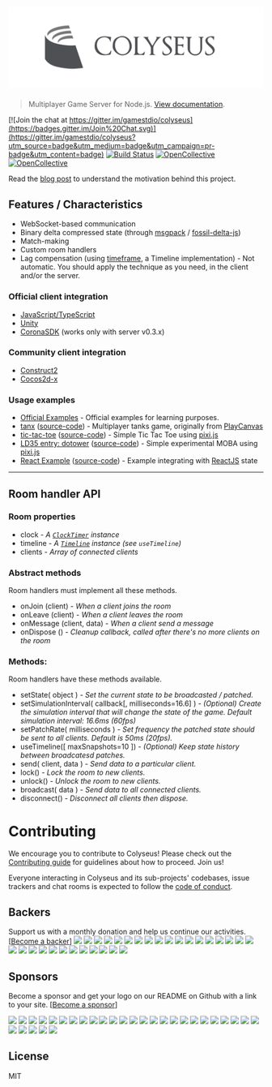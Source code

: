 # ![colyseus](media/header.png?raw=true)

> Multiplayer Game Server for Node.js. [View documentation](https://github.com/gamestdio/colyseus/wiki).

[![Join the chat at https://gitter.im/gamestdio/colyseus](https://badges.gitter.im/Join%20Chat.svg)](https://gitter.im/gamestdio/colyseus?utm_source=badge&utm_medium=badge&utm_campaign=pr-badge&utm_content=badge)
[![Build Status](https://secure.travis-ci.org/gamestdio/colyseus.png?branch=master)](http://travis-ci.org/gamestdio/colyseus)
[![OpenCollective](https://opencollective.com/colyseus/backers/badge.svg)](#backers)
[![OpenCollective](https://opencollective.com/colyseus/sponsors/badge.svg)](#sponsors)


Read the [blog post](https://medium.com/@endel/colyseus-minimalistic-mmo-game-server-for-node-js-a29fe1cebbfe) to understand the motivation behind this project.

## Features / Characteristics

- WebSocket-based communication
- Binary delta compressed state (through [msgpack](http://msgpack.org) / [fossil-delta-js](https://github.com/dchest/fossil-delta-js))
- Match-making
- Custom room handlers
- Lag compensation (using [timeframe](http://github.com/gamestdio/timeframe), a
  Timeline implementation) - Not automatic. You should apply the technique as you need, in the client and/or the server.

### Official client integration

- [JavaScript/TypeScript](https://github.com/gamestdio/colyseus.js)
- [Unity](https://github.com/gamestdio/colyseus-unity3d)
- [CoronaSDK](https://github.com/gamestdio/colyseus.lua) (works only with server v0.3.x)

### Community client integration

- [Construct2](https://github.com/polpoy/colyseus-construct-plugin)
- [Cocos2d-x](https://github.com/chunho32/colyseus-cocos2d-x)

### Usage examples

- [Official Examples](https://github.com/gamestdio/colyseus-examples) - Official examples for learning purposes.
- [tanx](https://playcanvas.com/project/367035/overview/tanxcolyseus) ([source-code](https://github.com/endel/tanx)) - Multiplayer tanks game, originally from [PlayCanvas](https://tanx.io/)
- [tic-tac-toe](https://tictactoe-colyseus.herokuapp.com) ([source-code](https://github.com/endel/tic-tac-toe)) - Simple Tic Tac Toe using [pixi.js](https://github.com/pixijs/pixi.js)
- [LD35 entry: dotower](http://ludumdare.com/compo/ludum-dare-35/?action=preview&uid=50958) ([source-code](https://github.com/endel/LD35)) - Simple experimental MOBA using [pixi.js](https://github.com/pixijs/pixi.js)
- [React Example](https://colyseus-react-example.herokuapp.com) ([source-code](https://github.com/endel/colyseus-react-example)) - Example integrating with [ReactJS](https://github.com/facebook/react) state

---

## Room handler API

### Room properties

- clock - *A [`ClockTimer`](https://github.com/gamestdio/clock-timer.js) instance*
- timeline - *A [`Timeline`](https://github.com/gamestdio/timeframe) instance (see `useTimeline`)*
- clients - *Array of connected clients*

### Abstract methods

Room handlers must implement all these methods.

- onJoin (client) - *When a client joins the room*
- onLeave (client) - *When a client leaves the room*
- onMessage (client, data) - *When a client send a message*
- onDispose () - *Cleanup callback, called after there's no more clients on the room*

### Methods:

Room handlers have these methods available.

- setState( object ) - *Set the current state to be broadcasted / patched.*
- setSimulationInterval( callback[, milliseconds=16.6] ) - *(Optional) Create the simulation interval that will change the state of the game. Default simulation interval: 16.6ms (60fps)*
- setPatchRate( milliseconds ) - *Set frequency the patched state should be sent to all clients. Default is 50ms (20fps).*
- useTimeline([ maxSnapshots=10 ]) - *(Optional) Keep state history between broadcatesd patches.*
- send( client, data ) - *Send data to a particular client.*
- lock() - *Lock the room to new clients.*
- unlock() - *Unlock the room to new clients.*
- broadcast( data ) - *Send data to all connected clients.*
- disconnect() - *Disconnect all clients then dispose.*

# Contributing

We encourage you to contribute to Colyseus! Please check out the [Contributing
guide](.github/CONTRIBUTING.md) for guidelines about how to proceed. Join us!

Everyone interacting in Colyseus and its sub-projects' codebases, issue trackers
and chat rooms is expected to follow the [code of conduct](CODE_OF_CONDUCT.md).

## Backers
Support us with a monthly donation and help us continue our activities. [[Become a backer](https://opencollective.com/colyseus#backer)]
<a href="https://opencollective.com/colyseus/backer/0/website" target="_blank"><img src="https://opencollective.com/colyseus/backer/0/avatar.svg"></a>
<a href="https://opencollective.com/colyseus/backer/1/website" target="_blank"><img src="https://opencollective.com/colyseus/backer/1/avatar.svg"></a>
<a href="https://opencollective.com/colyseus/backer/2/website" target="_blank"><img src="https://opencollective.com/colyseus/backer/2/avatar.svg"></a>
<a href="https://opencollective.com/colyseus/backer/3/website" target="_blank"><img src="https://opencollective.com/colyseus/backer/3/avatar.svg"></a>
<a href="https://opencollective.com/colyseus/backer/4/website" target="_blank"><img src="https://opencollective.com/colyseus/backer/4/avatar.svg"></a>
<a href="https://opencollective.com/colyseus/backer/5/website" target="_blank"><img src="https://opencollective.com/colyseus/backer/5/avatar.svg"></a>
<a href="https://opencollective.com/colyseus/backer/6/website" target="_blank"><img src="https://opencollective.com/colyseus/backer/6/avatar.svg"></a>
<a href="https://opencollective.com/colyseus/backer/7/website" target="_blank"><img src="https://opencollective.com/colyseus/backer/7/avatar.svg"></a>
<a href="https://opencollective.com/colyseus/backer/8/website" target="_blank"><img src="https://opencollective.com/colyseus/backer/8/avatar.svg"></a>
<a href="https://opencollective.com/colyseus/backer/9/website" target="_blank"><img src="https://opencollective.com/colyseus/backer/9/avatar.svg"></a>
<a href="https://opencollective.com/colyseus/backer/10/website" target="_blank"><img src="https://opencollective.com/colyseus/backer/10/avatar.svg"></a>
<a href="https://opencollective.com/colyseus/backer/11/website" target="_blank"><img src="https://opencollective.com/colyseus/backer/11/avatar.svg"></a>
<a href="https://opencollective.com/colyseus/backer/12/website" target="_blank"><img src="https://opencollective.com/colyseus/backer/12/avatar.svg"></a>
<a href="https://opencollective.com/colyseus/backer/13/website" target="_blank"><img src="https://opencollective.com/colyseus/backer/13/avatar.svg"></a>
<a href="https://opencollective.com/colyseus/backer/14/website" target="_blank"><img src="https://opencollective.com/colyseus/backer/14/avatar.svg"></a>
<a href="https://opencollective.com/colyseus/backer/15/website" target="_blank"><img src="https://opencollective.com/colyseus/backer/15/avatar.svg"></a>
<a href="https://opencollective.com/colyseus/backer/16/website" target="_blank"><img src="https://opencollective.com/colyseus/backer/16/avatar.svg"></a>
<a href="https://opencollective.com/colyseus/backer/17/website" target="_blank"><img src="https://opencollective.com/colyseus/backer/17/avatar.svg"></a>
<a href="https://opencollective.com/colyseus/backer/18/website" target="_blank"><img src="https://opencollective.com/colyseus/backer/18/avatar.svg"></a>
<a href="https://opencollective.com/colyseus/backer/19/website" target="_blank"><img src="https://opencollective.com/colyseus/backer/19/avatar.svg"></a>
<a href="https://opencollective.com/colyseus/backer/20/website" target="_blank"><img src="https://opencollective.com/colyseus/backer/20/avatar.svg"></a>
<a href="https://opencollective.com/colyseus/backer/21/website" target="_blank"><img src="https://opencollective.com/colyseus/backer/21/avatar.svg"></a>
<a href="https://opencollective.com/colyseus/backer/22/website" target="_blank"><img src="https://opencollective.com/colyseus/backer/22/avatar.svg"></a>
<a href="https://opencollective.com/colyseus/backer/23/website" target="_blank"><img src="https://opencollective.com/colyseus/backer/23/avatar.svg"></a>
<a href="https://opencollective.com/colyseus/backer/24/website" target="_blank"><img src="https://opencollective.com/colyseus/backer/24/avatar.svg"></a>
<a href="https://opencollective.com/colyseus/backer/25/website" target="_blank"><img src="https://opencollective.com/colyseus/backer/25/avatar.svg"></a>
<a href="https://opencollective.com/colyseus/backer/26/website" target="_blank"><img src="https://opencollective.com/colyseus/backer/26/avatar.svg"></a>
<a href="https://opencollective.com/colyseus/backer/27/website" target="_blank"><img src="https://opencollective.com/colyseus/backer/27/avatar.svg"></a>
<a href="https://opencollective.com/colyseus/backer/28/website" target="_blank"><img src="https://opencollective.com/colyseus/backer/28/avatar.svg"></a>
<a href="https://opencollective.com/colyseus/backer/29/website" target="_blank"><img src="https://opencollective.com/colyseus/backer/29/avatar.svg"></a>

## Sponsors
Become a sponsor and get your logo on our README on Github with a link to your site. [[Become a sponsor](https://opencollective.com/colyseus#sponsor)]

<a href="https://opencollective.com/colyseus/sponsor/0/website" target="_blank"><img src="https://opencollective.com/colyseus/sponsor/0/avatar.svg"></a>
<a href="https://opencollective.com/colyseus/sponsor/1/website" target="_blank"><img src="https://opencollective.com/colyseus/sponsor/1/avatar.svg"></a>
<a href="https://opencollective.com/colyseus/sponsor/2/website" target="_blank"><img src="https://opencollective.com/colyseus/sponsor/2/avatar.svg"></a>
<a href="https://opencollective.com/colyseus/sponsor/3/website" target="_blank"><img src="https://opencollective.com/colyseus/sponsor/3/avatar.svg"></a>
<a href="https://opencollective.com/colyseus/sponsor/4/website" target="_blank"><img src="https://opencollective.com/colyseus/sponsor/4/avatar.svg"></a>
<a href="https://opencollective.com/colyseus/sponsor/5/website" target="_blank"><img src="https://opencollective.com/colyseus/sponsor/5/avatar.svg"></a>
<a href="https://opencollective.com/colyseus/sponsor/6/website" target="_blank"><img src="https://opencollective.com/colyseus/sponsor/6/avatar.svg"></a>
<a href="https://opencollective.com/colyseus/sponsor/7/website" target="_blank"><img src="https://opencollective.com/colyseus/sponsor/7/avatar.svg"></a>
<a href="https://opencollective.com/colyseus/sponsor/8/website" target="_blank"><img src="https://opencollective.com/colyseus/sponsor/8/avatar.svg"></a>
<a href="https://opencollective.com/colyseus/sponsor/9/website" target="_blank"><img src="https://opencollective.com/colyseus/sponsor/9/avatar.svg"></a>
<a href="https://opencollective.com/colyseus/sponsor/10/website" target="_blank"><img src="https://opencollective.com/colyseus/sponsor/10/avatar.svg"></a>
<a href="https://opencollective.com/colyseus/sponsor/11/website" target="_blank"><img src="https://opencollective.com/colyseus/sponsor/11/avatar.svg"></a>
<a href="https://opencollective.com/colyseus/sponsor/12/website" target="_blank"><img src="https://opencollective.com/colyseus/sponsor/12/avatar.svg"></a>
<a href="https://opencollective.com/colyseus/sponsor/13/website" target="_blank"><img src="https://opencollective.com/colyseus/sponsor/13/avatar.svg"></a>
<a href="https://opencollective.com/colyseus/sponsor/14/website" target="_blank"><img src="https://opencollective.com/colyseus/sponsor/14/avatar.svg"></a>
<a href="https://opencollective.com/colyseus/sponsor/15/website" target="_blank"><img src="https://opencollective.com/colyseus/sponsor/15/avatar.svg"></a>
<a href="https://opencollective.com/colyseus/sponsor/16/website" target="_blank"><img src="https://opencollective.com/colyseus/sponsor/16/avatar.svg"></a>
<a href="https://opencollective.com/colyseus/sponsor/17/website" target="_blank"><img src="https://opencollective.com/colyseus/sponsor/17/avatar.svg"></a>
<a href="https://opencollective.com/colyseus/sponsor/18/website" target="_blank"><img src="https://opencollective.com/colyseus/sponsor/18/avatar.svg"></a>
<a href="https://opencollective.com/colyseus/sponsor/19/website" target="_blank"><img src="https://opencollective.com/colyseus/sponsor/19/avatar.svg"></a>
<a href="https://opencollective.com/colyseus/sponsor/20/website" target="_blank"><img src="https://opencollective.com/colyseus/sponsor/20/avatar.svg"></a>
<a href="https://opencollective.com/colyseus/sponsor/21/website" target="_blank"><img src="https://opencollective.com/colyseus/sponsor/21/avatar.svg"></a>
<a href="https://opencollective.com/colyseus/sponsor/22/website" target="_blank"><img src="https://opencollective.com/colyseus/sponsor/22/avatar.svg"></a>
<a href="https://opencollective.com/colyseus/sponsor/23/website" target="_blank"><img src="https://opencollective.com/colyseus/sponsor/23/avatar.svg"></a>
<a href="https://opencollective.com/colyseus/sponsor/24/website" target="_blank"><img src="https://opencollective.com/colyseus/sponsor/24/avatar.svg"></a>
<a href="https://opencollective.com/colyseus/sponsor/25/website" target="_blank"><img src="https://opencollective.com/colyseus/sponsor/25/avatar.svg"></a>
<a href="https://opencollective.com/colyseus/sponsor/26/website" target="_blank"><img src="https://opencollective.com/colyseus/sponsor/26/avatar.svg"></a>
<a href="https://opencollective.com/colyseus/sponsor/27/website" target="_blank"><img src="https://opencollective.com/colyseus/sponsor/27/avatar.svg"></a>
<a href="https://opencollective.com/colyseus/sponsor/28/website" target="_blank"><img src="https://opencollective.com/colyseus/sponsor/28/avatar.svg"></a>
<a href="https://opencollective.com/colyseus/sponsor/29/website" target="_blank"><img src="https://opencollective.com/colyseus/sponsor/29/avatar.svg"></a>

## License

MIT
